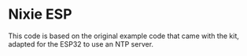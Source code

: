# Nixie ESP

This code is based on the original example code that came with the kit, adapted for the ESP32 to use an NTP server.
